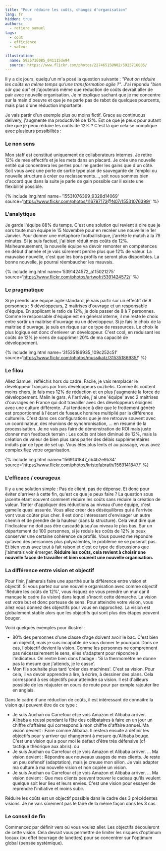 ```yaml
---
title: "Pour réduire les coûts, changez d'organisation"
lang: fr
hidden: true
authors:
  - retiere_samuel
tags:
  - coût
  - efficience
  - valeur

illustration:
  name: 5925716085_041115de94
  source: https://www.flickr.com/photos/22746515@N02/5925716085/
---
```


Il y a dix jours, quelqu'un m'a posé la question suivante : _"Peut on réduire les coûts en même temps qu'une transformation agile ?"_. J'ai répondu _"bien sûr que oui"_ et j'ajouterais même que réduction de coûts devrait aller de pair avec nouvelle organisation. Je m'explique sachant que je me concentre sur la main d'oeuvre et que je ne parle pas de rabot de quelques pourcents, mais plus d'une réduction importante.

Je vais partir d'un exemple plus ou moins fictif. Grace au continuous delivery, j'augmente ma productivité de 12%. Est ce que je peux pour autant dire que je peux réduire les coûts de 12% ? C'est là que cela se complique avec plusieurs possibilités :

### Le non sens

Mon staff est constitué uniquement de collaborateurs internes. Je retire 12% de mes effectifs et je les mets dans un placard. Je crée une nouvelle entité qui concentrera les pertes pour ne garder les gains que d'un côté. Soit vous avez une porte de sortie type plan de sauvegarde de l'emploi ou nouvelle structure à créer ou reclassements..., soit nous sommes bien d'accord que dans la suite je parle de gain possible car il existe une flexibilité possible. 

{% include img.html
    name='15531076399_9328d14069'
    source='https://www.flickr.com/photos/116797173@N07/15531076399/'
%}

### L'analytique

Je garde l'équipe 88% du temps. C'est une solution qui revient à dire que je sors toute mon équipe le 15 Novembre pour en recréer une nouvelle le 1er Janvier. Pour donner une métaphore footballistique, j'arrète le match à la 79 minutes. Si je suis factuel, j'ai bien réduit mes coûts de 12%. Malheureusement, la nouvelle équipe va devoir remonter en compétences en début d'année et je vais sûrement perdre plus que 12% de valeur. La mauvaise nouvelle, c'est que les bons profils ne seront plus disponibles. La bonne nouvelle, je pourrai réembaucher les mauvais. 


{% include img.html
    name='5391424572_a115021275'
    source='https://www.flickr.com/photos/artwofr/5391424572/'
%}

### Le pragmatique

Si je prends une équipe agile standard, je vais partir sur un effectif de 8 personnes : 5 développeurs, 2 maitrises d'ouvrage et un responsable d'équipe. En applicant le ratio de 12%, je dois passer de 8 à 7 personnes. Comme le responsable d'équipe est en général interne, il me reste le choix entre sortir un maitrise d'ouvrage ou un développeur. Si je fais le choix de la maitrise d'ouvrage, je suis en risque sur ce type de ressources. Le choix le plus logique est donc d'enlever un développeur. C'est cool, en réduisant les coûts de 12% je viens de supprimer 20% de ma capacité de développement.

{% include img.html
    name='31535186935_109c252c51'
    source='https://www.flickr.com/photos/mussikatz/31535186935/'
%}

### Le filou

Allez Samuel, réfléchis hors du cadre. Facile, je vais remplacer le développeur français par trois développeurs ouzbeks. Comme ils coûtent moins chers, je fais mes 12% de réduction et en plus j'augmente la force de développement. Malin le gars. A l'arrivée, j'ai une 'équipe' avec 2 maitrises d'ouvrages en France qui doit travailler avec des développeurs éloignés avec une culture différente. J'ai tendance à dire que le frottement généré est proportionnel à l'écart de fuseaux horaires multiplié par la différence culturelle. C'est dans ces configurations que je me retrouve souvent avec un coordinateur, des réunions de synchronisation, ... en résumé de la processisation. Je ne vais pas faire de démonstration de ROI mais juste donner mon feedback terrain : Les coûts ont bien diminué de 12%, mais la création de valeur de bien plus sans parler des délais supplémentaires induits par ce type de set up. Vous êtes plus lents et au passage, vous avez complexifiez votre organisation.


{% include img.html
    name='1569141847_cb4b2e9b34'
    source='https://www.flickr.com/photos/kristofabrath/1569141847/'
%}

### L'efficace / courageux

Il y a une solution simple : Pas de client, pas de dépense. Et donc pour éviter d'arriver à cette fin, qu'est ce que je peux faire ? La question sous jacente étant souvent comment réduire les coûts sans réduire la création de valeur. Tenter d'appliquer des réductions au niveau d'une équipe, c'est gamelle quasi assurée. Vous allez créer des déséquilibres qui à l'arrivée vont vous coûter plus cher. Il est donc intéressant d'envisager un autre chemin et de prendre de la hauteur (dans la structure). Cela veut dire que l'indicateur ne doit pas être cascadé jusqu'au niveau le plus bas. Sur un département de 100 personnes, si je réduis les coûts de 12% je peux conserver une certaine cohérence de profils. Vous pouvez me répondre qu'avec des personnes plus polyvalentes, le problème ne se poserait pas. Et bien vous avez tout à fait raison et c'est ce type de discussions que j'aimerais voir émerger. **Réduire les coûts, cela revient à choisir une nouvelle façon de travailler et bien souvent une nouvelle organisation.**

### La différence entre vision et objectif

Pour finir, j'aimerais faire une aparthé sur la différence entre vision et objectif. Si vous partez sur une nouvelle organisation avec comme objectif 'Réduire les coûts de 12%', vous risquez de vous prendre un mur car il manque le cadre (la vision) dans lequel s'inscrit cette démarche. La vision est votre but et donc porteuse de sens. Pour atteindre votre vision, vous allez vous donnez des objectifs pour vous en rapprochez. La vision est globalement stable alors que les objectifs qui sont plus des étapes peuvent bouger.

Voici quelques exemples pour illustrer : 
- 80% des personnes d'une classe d'age doivent avoir le bac. C'est bien un objectif, mais je suis incapable de vous donner le pourquoi. Dans ce cas, l'objectif devient la vision. Comme les personnes ne comprennent pas nécessairement le sens, elles s'adaptent pour répondre à l'indicateur. On rentre bien dans l'adage : 'Si la thermomètre ne donne pas la mesure que j'attends, je le casse'.
- Mon fils souhaite plus tard 'créer des machines'. C'est sa vision. Pour cela, il va devoir apprendre à lire, à écrire, à dessiner des plans. Cela correspond à ses objectifs pour atteindre sa vision. Il est d'ailleurs possible de les réajuster en cours de route pour par exmple rajouter lire en anglais.

Dans le cadre d'une réduction de coûts, il est intéressant de connaitre la vision qui peuvent être de ce type :
- Je suis Auchan ou Carrefour et je vois Amazon et Alibaba arriver. Alibaba a réussi pendant la fête des célibataires à faire en un jour un chiffre d'affaires qui correspond à mon chiffre d'affaire annuel. Ma vision devient : Faire comme Alibaba. Il restera ensuite à définir les objectifs pour y arriver qui changeront à mesure qu'Alibaba bouge. C'est une vision qui a pour moi le défaut d'être très défensive (cf tactique théorique aux abris).
ou 
- Je suis Auchan ou Carrefour et je vois Amazon et Alibaba arriver. ... Ma vision devient : Répondre aux nouveaux usages de mes clients. Je reste un peu défensif (adaptation), mais je creuse mon sillon. Je vais adapter ma culture à ma nouvelle vision et non copiée un vision. 
- Je suis Auchan ou Carrefour et je vois Amazon et Alibaba arriver. ... Ma vision devient : Que mes clients peuvent trouver le cadeau qu'ils veulent quelque soit leur lieu et leurs envies. C'est une vision pour essayer de reprendre l'initiative et moins subir.

Réduire les coûts est un objectif possible dans le cadre des 3 précédentes visions. Je ne vais sûrement pas le faire de la même façon dans les 3 cas.

### Le conseil de fin

Commencez par définir vers où vous voulez aller. Les objectifs découleront de cette vision. Cela devrait vous permettre de limiter les risques d'optimum locaux (ou effet beurrage de lunettes) pour se concentrer sur l'optimum global (pensée systémique). 
